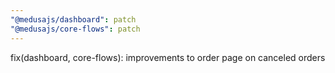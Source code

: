 ```yaml
---
"@medusajs/dashboard": patch
"@medusajs/core-flows": patch
---
```


fix(dashboard, core-flows): improvements to order page on canceled orders
